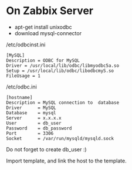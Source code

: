 # On Zabbix Server
* apt-get install unixodbc
* download mysql-connector

/etc/odbcinst.ini
```
[MySQL]
Description = ODBC for MySQL
Driver = /usr/local/lib/odbc/libmyodbc5a.so
Setup = /usr/local/lib/odbc/libodbcmyS.so
FileUsage = 1
```

/etc/odbc.ini
```
[hostname]
Description	= MySQL connection to  database
Driver		= MySQL
Database	= mysql
Server		= x.x.x.x
User		= db_user
Password	= db_password
Port		= 3306
Socket		= /var/run/mysqld/mysqld.sock
```

Do not forget to create db_user :)

Import template, and link the host to the template.
